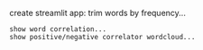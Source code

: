 create streamlit app:
    trim words by frequency...

    show word correlation...
    show positive/negative correlator wordcloud...



